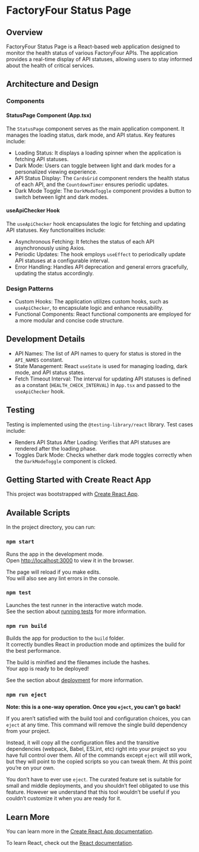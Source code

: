 # FactoryFour Status Page

## Overview

FactoryFour Status Page is a React-based web application designed to monitor the health status of various FactoryFour APIs. The application provides a real-time display of API statuses, allowing users to stay informed about the health of critical services.

## Architecture and Design

### Components

#### StatusPage Component (App.tsx)

The `StatusPage` component serves as the main application component. It manages the loading status, dark mode, and API status. Key features include:

- Loading Status: It displays a loading spinner when the application is fetching API statuses.
- Dark Mode: Users can toggle between light and dark modes for a personalized viewing experience.
- API Status Display: The `CardsGrid` component renders the health status of each API, and the `CountdownTimer` ensures periodic updates.
- Dark Mode Toggle: The `DarkModeToggle` component provides a button to switch between light and dark modes.

#### useApiChecker Hook

The `useApiChecker` hook encapsulates the logic for fetching and updating API statuses. Key functionalities include:

- Asynchronous Fetching: It fetches the status of each API asynchronously using Axios.
- Periodic Updates: The hook employs `useEffect` to periodically update API statuses at a configurable interval.
- Error Handling: Handles API deprecation and general errors gracefully, updating the status accordingly.

### Design Patterns

- Custom Hooks: The application utilizes custom hooks, such as `useApiChecker`, to encapsulate logic and enhance reusability.
- Functional Components: React functional components are employed for a more modular and concise code structure.

## Development Details

- API Names: The list of API names to query for status is stored in the `API_NAMES` constant.
- State Management: React `useState` is used for managing loading, dark mode, and API status states.
- Fetch Timeout Interval: The interval for updating API statuses is defined as a constant (`HEALTH_CHECK_INTERVAL`) in `App.tsx` and passed to the `useApiChecker` hook.

## Testing

Testing is implemented using the `@testing-library/react` library. Test cases include:

- Renders API Status After Loading: Verifies that API statuses are rendered after the loading phase.
- Toggles Dark Mode: Checks whether dark mode toggles correctly when the `DarkModeToggle` component is clicked.


## Getting Started with Create React App

This project was bootstrapped with [Create React App](https://github.com/facebook/create-react-app).

## Available Scripts

In the project directory, you can run:

### `npm start`

Runs the app in the development mode.\
Open [http://localhost:3000](http://localhost:3000) to view it in the browser.

The page will reload if you make edits.\
You will also see any lint errors in the console.

### `npm test`

Launches the test runner in the interactive watch mode.\
See the section about [running tests](https://facebook.github.io/create-react-app/docs/running-tests) for more information.

### `npm run build`

Builds the app for production to the `build` folder.\
It correctly bundles React in production mode and optimizes the build for the best performance.

The build is minified and the filenames include the hashes.\
Your app is ready to be deployed!

See the section about [deployment](https://facebook.github.io/create-react-app/docs/deployment) for more information.

### `npm run eject`

**Note: this is a one-way operation. Once you `eject`, you can’t go back!**

If you aren’t satisfied with the build tool and configuration choices, you can `eject` at any time. This command will remove the single build dependency from your project.

Instead, it will copy all the configuration files and the transitive dependencies (webpack, Babel, ESLint, etc) right into your project so you have full control over them. All of the commands except `eject` will still work, but they will point to the copied scripts so you can tweak them. At this point you’re on your own.

You don’t have to ever use `eject`. The curated feature set is suitable for small and middle deployments, and you shouldn’t feel obligated to use this feature. However we understand that this tool wouldn’t be useful if you couldn’t customize it when you are ready for it.

## Learn More

You can learn more in the [Create React App documentation](https://facebook.github.io/create-react-app/docs/getting-started).

To learn React, check out the [React documentation](https://reactjs.org/).
